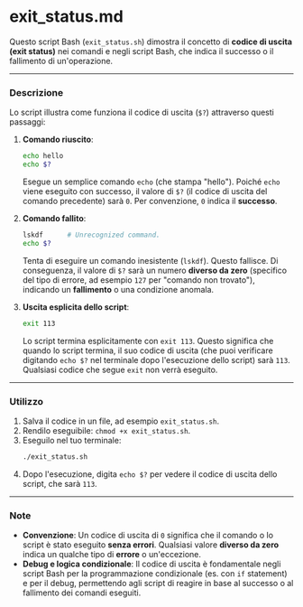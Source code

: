 # exit_status.md

Questo script Bash (`exit_status.sh`) dimostra il concetto di **codice di uscita (exit status)** nei comandi e negli script Bash, che indica il successo o il fallimento di un'operazione.

---

### Descrizione

Lo script illustra come funziona il codice di uscita (`$?`) attraverso questi passaggi:

1.  **Comando riuscito**:
    ```bash
    echo hello
    echo $?
    ```
    Esegue un semplice comando `echo` (che stampa "hello"). Poiché `echo` viene eseguito con successo, il valore di `$?` (il codice di uscita del comando precedente) sarà `0`. Per convenzione, `0` indica il **successo**.

2.  **Comando fallito**:
    ```bash
    lskdf      # Unrecognized command.
    echo $?
    ```
    Tenta di eseguire un comando inesistente (`lskdf`). Questo fallisce. Di conseguenza, il valore di `$?` sarà un numero **diverso da zero** (specifico del tipo di errore, ad esempio `127` per "comando non trovato"), indicando un **fallimento** o una condizione anomala.

3.  **Uscita esplicita dello script**:
    ```bash
    exit 113
    ```
    Lo script termina esplicitamente con `exit 113`. Questo significa che quando lo script termina, il suo codice di uscita (che puoi verificare digitando `echo $?` nel terminale dopo l'esecuzione dello script) sarà `113`. Qualsiasi codice che segue `exit` non verrà eseguito.

---

### Utilizzo

1.  Salva il codice in un file, ad esempio `exit_status.sh`.
2.  Rendilo eseguibile: `chmod +x exit_status.sh`.
3.  Eseguilo nel tuo terminale:
    ```bash
    ./exit_status.sh
    ```
4.  Dopo l'esecuzione, digita `echo $?` per vedere il codice di uscita dello script, che sarà `113`.

---

### Note

* **Convenzione**: Un codice di uscita di `0` significa che il comando o lo script è stato eseguito **senza errori**. Qualsiasi valore **diverso da zero** indica un qualche tipo di **errore** o un'eccezione.
* **Debug e logica condizionale**: Il codice di uscita è fondamentale negli script Bash per la programmazione condizionale (es. con `if` statement) e per il debug, permettendo agli script di reagire in base al successo o al fallimento dei comandi eseguiti.